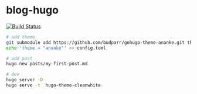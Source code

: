 # blog-hugo

[![Build Status](https://travis-ci.com/ld000/blog-hugo.svg?branch=master)](https://travis-ci.com/ld000/blog-hugo)

```sh
# add theme
git submodule add https://github.com/budparr/gohugo-theme-ananke.git themes/ananke
echo 'theme = "ananke"' >> config.toml

# add post
hugo new posts/my-first-post.md

# dev
hugo server -D
hugo serve -t  hugo-theme-cleanwhite
```